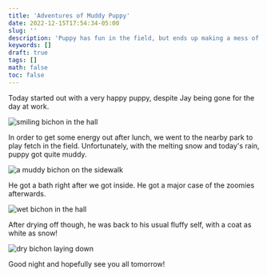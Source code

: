 ```yaml
---
title: 'Adventures of Muddy Puppy'
date: 2022-12-15T17:54:34-05:00
slug: ''
description: 'Puppy has fun in the field, but ends up making a mess of himself.'
keywords: []
draft: true
tags: []
math: false
toc: false
---
```


Today started out with a very happy puppy, despite Jay being gone for the day at work.

![smiling bichon in the hall](https://assets.theprophetofdog.com/blog-photos/12-15-2022/1.jpeg)

In order to get some energy out after lunch, we went to the nearby park to play fetch in the field. Unfortunately, with the melting snow and today's rain, puppy got quite muddy.

![a muddy bichon on the sidewalk](https://assets.theprophetofdog.com/blog-photos/12-15-2022/2.jpeg)

He got a bath right after we got inside. He got a major case of the zoomies afterwards.

![wet bichon in the hall](https://assets.theprophetofdog.com/blog-photos/12-15-2022/3.jpeg)

After drying off though, he was back to his usual fluffy self, with a coat as white as snow!

![dry bichon laying down](https://assets.theprophetofdog.com/blog-photos/12-15-2022/4.jpeg)

Good night and hopefully see you all tomorrow!
